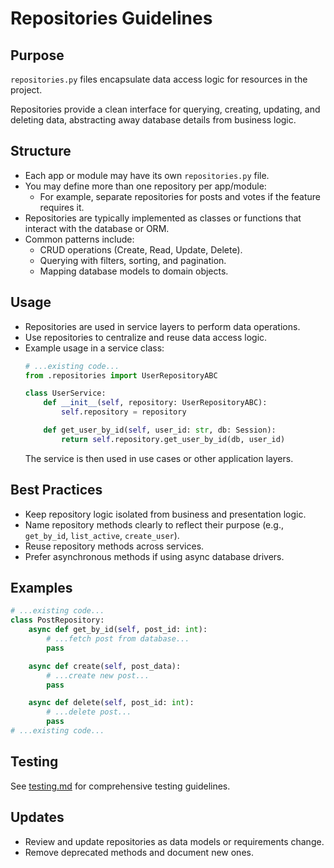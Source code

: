 # Repositories Guidelines

## Purpose

`repositories.py` files encapsulate data access logic for resources in the project.

Repositories provide a clean interface for querying, creating, updating, and deleting data, abstracting away database details from business logic.

## Structure

- Each app or module may have its own `repositories.py` file.
- You may define more than one repository per app/module:
    - For example, separate repositories for posts and votes if the feature requires it.
- Repositories are typically implemented as classes or functions that interact with the database or ORM.
- Common patterns include:
  - CRUD operations (Create, Read, Update, Delete).
  - Querying with filters, sorting, and pagination.
  - Mapping database models to domain objects.

## Usage

- Repositories are used in service layers to perform data operations.
- Use repositories to centralize and reuse data access logic.
- Example usage in a service class:
  ```python
  # ...existing code...
  from .repositories import UserRepositoryABC

  class UserService:
      def __init__(self, repository: UserRepositoryABC):
          self.repository = repository

      def get_user_by_id(self, user_id: str, db: Session):
          return self.repository.get_user_by_id(db, user_id)
  ```
  The service is then used in use cases or other application layers.

## Best Practices

- Keep repository logic isolated from business and presentation logic.
- Name repository methods clearly to reflect their purpose (e.g., `get_by_id`, `list_active`, `create_user`).
- Reuse repository methods across services.
- Prefer asynchronous methods if using async database drivers.

## Examples

```python
# ...existing code...
class PostRepository:
    async def get_by_id(self, post_id: int):
        # ...fetch post from database...
        pass

    async def create(self, post_data):
        # ...create new post...
        pass

    async def delete(self, post_id: int):
        # ...delete post...
        pass
# ...existing code...
```

## Testing

See [testing.md](testing.md) for comprehensive testing guidelines.

## Updates

- Review and update repositories as data models or requirements change.
- Remove deprecated methods and document new ones.